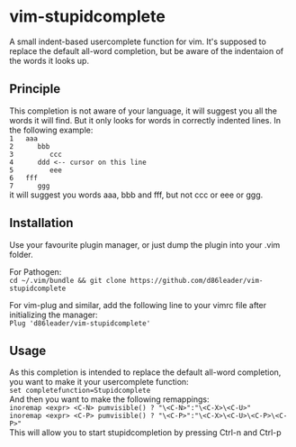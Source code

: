 # vim-stupidcomplete
A small indent-based usercomplete function for vim. It's supposed to replace
the default all-word completion, but be aware of the indentaion of the words
it looks up.

## Principle
This completion is not aware of your language, it will suggest you all the
words it will find. But it only looks for words in correctly indented lines.
In the following example:  
`1   aaa`  
`2      bbb`  
`3         ccc`  
`4      ddd <-- cursor on this line`  
`5         eee`  
`6   fff`  
`7      ggg`  
it will suggest you words aaa, bbb and fff, but not ccc or eee or ggg.

## Installation
Use your favourite plugin manager, or just dump the plugin into your .vim
folder.

For Pathogen:  
`cd ~/.vim/bundle && git clone https://github.com/d86leader/vim-stupidcomplete`

For vim-plug and similar, add the following line to your vimrc file after
initializing the manager:  
`Plug 'd86leader/vim-stupidcomplete'`

## Usage
As this completion is intended to replace the default all-word completion, you
want to make it your usercomplete function:  
`set completefunction=Stupidcomplete`  
And then you want to make the following remappings:  
`inoremap <expr> <C-N> pumvisible() ? "\<C-N>":"\<C-X>\<C-U>"`  
`inoremap <expr> <C-P> pumvisible() ? "\<C-P>":"\<C-X>\<C-U>\<C-P>\<C-P>"`  
This will allow you to start stupidcompletion by pressing Ctrl-n and Ctrl-p
